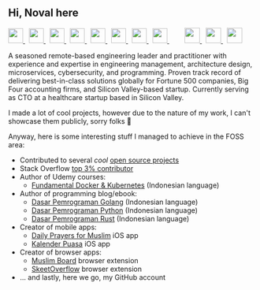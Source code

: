 ## Hi, Noval here

<p>
  <a href="https://novalagung.com" target="_blank">
    <img src="https://img.notionusercontent.com/s3/prod-files-secure%2Fbf5847d4-6b7a-4c51-95e5-8520ef2a91e5%2F91308693-f3c8-4739-b108-014ec776a09c%2F1741363955792.jpeg/size/w=250?exp=1744216886&sig=DG8_8yJbGIJPQEKWMQo_brGjPh4VEZln2NDH51a83cU&id=1b7dfaed-3ed1-8088-8e01-f2e3e018f39c&table=block" height="30">
  </a> &nbsp;
  <a href="https://stackoverflow.com/users/1467988/novalagung" target="_blank">
    <img src="https://cdn2.iconfinder.com/data/icons/social-icons-color/512/stackoverflow-512.png" height="30">
  </a> &nbsp;
  <a href="https://www.udemy.com/user/noval-agung-prayogo/" target="_blank">
    <img src="https://images.icon-icons.com/2699/PNG/512/udemy_logo_icon_168372.png" height="30">
  </a> &nbsp;
  <a href="https://novalagung.medium.com/" target="_blank">
    <img src="https://i.imgur.com/PxPbQO8.png" height="30">
  </a> &nbsp;
  <a href="https://apps.apple.com/id/developer/noval-agung-prayogo/id1163677873?l=id" target="_blank">
    <img src="https://upload.wikimedia.org/wikipedia/commons/thumb/6/67/App_Store_%28iOS%29.svg/1200px-App_Store_%28iOS%29.svg.png" height="30">
  </a> &nbsp;
  <a href="https://linkedin.com/in/novalagung" target="_blank">
    <img src="https://cdn.freebiesupply.com/logos/large/2x/linkedin-icon-logo-png-transparent.png" height="30">
  </a> &nbsp;
  <a href="https://novalagung.substack.com" target="_blank">
    <img src="https://encrypted-tbn0.gstatic.com/images?q=tbn:ANd9GcSg_FATHES6uisiJQcpWYl6aDFwrRKak9UivatzozaB&s" height="30">
  </a> &nbsp;
  <a href="https://leetcode.com/novalagung" target="_blank">
    <img src="https://cdn.iconscout.com/icon/free/png-256/free-leetcode-3521542-2944960.png" height="30">
  </a> &nbsp;&nbsp;&nbsp;&nbsp;&nbsp;&nbsp;&nbsp;
  <a href="https://psnprofiles.com/novalagung?order=percent" target="_blank">
    <img src="https://e7.pngegg.com/pngimages/24/817/png-clipart-playstation-4-raiders-of-the-broken-planet-playstation-network-playstation-plus-playstation-electronics-text.png" height="31">
  </a> &nbsp;
  <a href="https://worldofwarcraft.com/en-us/character/us/illidan/Xpare" target="_blank">
    <img src="https://encrypted-tbn0.gstatic.com/images?q=tbn:ANd9GcQQxazo3t4biB6FeecDfYURU6xfd0OQOSKO4-1XnanuFASh_Ceqh5wKu233kxK8i4_nZck&usqp=CAU" height="31">
  </a> &nbsp;
  <a href="https://steamcommunity.com/id/kalipare" target="_blank">
    <img src="https://cdn.onlinewebfonts.com/svg/img_23554.png" height="31">
  </a>
  <!-- <a href="https://www.codementor.io/@novalagung" target="_blank"><img src="https://avatars3.githubusercontent.com/u/7525092?s=280&v=4" height="30"></a>-->
</p>

A seasoned remote-based engineering leader and practitioner with experience and expertise in engineering management, architecture design, microservices, cybersecurity, and programming. Proven track record of delivering best-in-class solutions globally for Fortune 500 companies, Big Four accounting firms, and Silicon Valley-based startup. Currently serving as CTO at a healthcare startup based in Silicon Valley.

I made a lot of cool projects, however due to the nature of my work, I can't showcase them publicly, sorry folks 🙌

Anyway, here is some interesting stuff I managed to achieve in the FOSS area:

- Contributed to several *cool* [open source projects](https://github.com/novalagung/mypullrequests)
- Stack Overflow [top 3% contributor](https://stackoverflow.com/users/1467988/novalagung)
- Author of Udemy courses:
  - [Fundamental Docker & Kubernetes](https://www.udemy.com/course/praktis-belajar-docker-dan-kubernetes-untuk-pemula/?couponCode=FREE-202302) (Indonesian language)
- Author of programming blog/ebook:
  - [Dasar Pemrograman Golang](https://dasarpemrogramangolang.novalagung.com/) (Indonesian language)
  - [Dasar Pemrograman Python](https://dasarpemrogramanpython.novalagung.com/) (Indonesian language)
  - [Dasar Pemrograman Rust](https://dasarpemrogramanrust.novalagung.com/) (Indonesian language)
- Creator of mobile apps:
  - [Daily Prayers for Muslim](https://apps.apple.com/app/id699398541) iOS app
  - [Kalender Puasa](https://apps.apple.com/app/id796222919) iOS app
- Creator of browser apps:
  - [Muslim Board](https://muslimboard.novalagung.com/) browser extension
  - [SkeetOverflow](https://github.com/novalagung/skeetoverflow) browser extension
- ... and lastly, here we go, my GitHub account 
